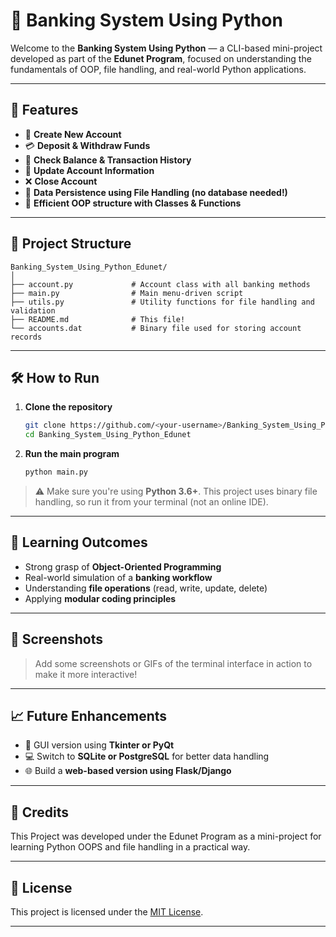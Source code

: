 # 🏦 Banking System Using Python

Welcome to the **Banking System Using Python** — a CLI-based mini-project developed as part of the **Edunet Program**, focused on understanding the fundamentals of OOP, file handling, and real-world Python applications.

---

## 🚀 Features

* 👤 **Create New Account**
* 💳 **Deposit & Withdraw Funds**
* 📃 **Check Balance & Transaction History**
* 🔄 **Update Account Information**
* ❌ **Close Account**
* 📀 **Data Persistence using File Handling (no database needed!)**
* 🧲 **Efficient OOP structure with Classes & Functions**

---

## 📂 Project Structure

```
Banking_System_Using_Python_Edunet/
│
├── account.py             # Account class with all banking methods
├── main.py                # Main menu-driven script
├── utils.py               # Utility functions for file handling and validation
├── README.md              # This file!
└── accounts.dat           # Binary file used for storing account records
```

---

## 🛠️ How to Run

1. **Clone the repository**

   ```bash
   git clone https://github.com/<your-username>/Banking_System_Using_Python_Edunet.git
   cd Banking_System_Using_Python_Edunet
   ```

2. **Run the main program**

   ```bash
   python main.py
   ```

> ⚠️ Make sure you're using **Python 3.6+**. This project uses binary file handling, so run it from your terminal (not an online IDE).

---

## 🎯 Learning Outcomes

* Strong grasp of **Object-Oriented Programming**
* Real-world simulation of a **banking workflow**
* Understanding **file operations** (read, write, update, delete)
* Applying **modular coding principles**

---

## 📸 Screenshots

> Add some screenshots or GIFs of the terminal interface in action to make it more interactive!

---

## 📈 Future Enhancements

* 💽 GUI version using **Tkinter or PyQt**
* 💻 Switch to **SQLite or PostgreSQL** for better data handling
* 🌐 Build a **web-based version using Flask/Django**

---

## 🤝 Credits

This Project was developed under the Edunet Program as a mini-project for learning Python OOPS and file handling in a practical way.

---

## 📄 License

This project is licensed under the [MIT License](LICENSE).

---
